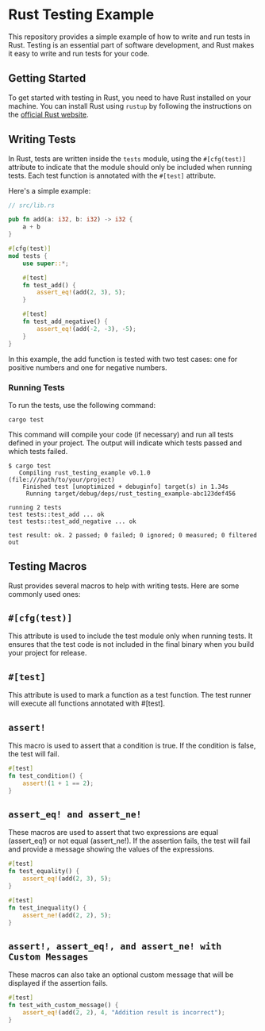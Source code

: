 # Rust Testing Example

This repository provides a simple example of how to write and run tests in Rust. Testing is an essential part of software development, and Rust makes it easy to write and run tests for your code.

## Getting Started

To get started with testing in Rust, you need to have Rust installed on your machine. You can install Rust using `rustup` by following the instructions on the [official Rust website](https://doc.rust-lang.org/book/ch11-01-writing-tests.html).

## Writing Tests

In Rust, tests are written inside the `tests` module, using the `#[cfg(test)]` attribute to indicate that the module should only be included when running tests. Each test function is annotated with the `#[test]` attribute.

Here's a simple example:

```rust
// src/lib.rs

pub fn add(a: i32, b: i32) -> i32 {
    a + b
}

#[cfg(test)]
mod tests {
    use super::*;

    #[test]
    fn test_add() {
        assert_eq!(add(2, 3), 5);
    }

    #[test]
    fn test_add_negative() {
        assert_eq!(add(-2, -3), -5);
    }
}
```

In this example, the add function is tested with two test cases: one for positive numbers and one for negative numbers.

### Running Tests
To run the tests, use the following command:


```terminal
cargo test
```

This command will compile your code (if necessary) and run all tests defined in your project. The output will indicate which tests passed and which tests failed.

```terminal
$ cargo test
   Compiling rust_testing_example v0.1.0 (file:///path/to/your/project)
    Finished test [unoptimized + debuginfo] target(s) in 1.34s
     Running target/debug/deps/rust_testing_example-abc123def456

running 2 tests
test tests::test_add ... ok
test tests::test_add_negative ... ok

test result: ok. 2 passed; 0 failed; 0 ignored; 0 measured; 0 filtered out

```

## Testing Macros
Rust provides several macros to help with writing tests. Here are some commonly used ones:

## `#[cfg(test)]`
This attribute is used to include the test module only when running tests. It ensures that the test code is not included in the final binary when you build your project for release.

## `#[test]`
This attribute is used to mark a function as a test function. The test runner will execute all functions annotated with #[test].

## `assert!`
This macro is used to assert that a condition is true. If the condition is false, the test will fail.
```rust
#[test]
fn test_condition() {
    assert!(1 + 1 == 2);
}
```
## `assert_eq! and assert_ne!`
These macros are used to assert that two expressions are equal (assert_eq!) or not equal (assert_ne!). If the assertion fails, the test will fail and provide a message showing the values of the expressions.

```rust
#[test]
fn test_equality() {
    assert_eq!(add(2, 3), 5);
}

#[test]
fn test_inequality() {
    assert_ne!(add(2, 2), 5);
}
```

## `assert!, assert_eq!, and assert_ne! with Custom Messages`
These macros can also take an optional custom message that will be displayed if the assertion fails.

```rust
#[test]
fn test_with_custom_message() {
    assert_eq!(add(2, 2), 4, "Addition result is incorrect");
}
```